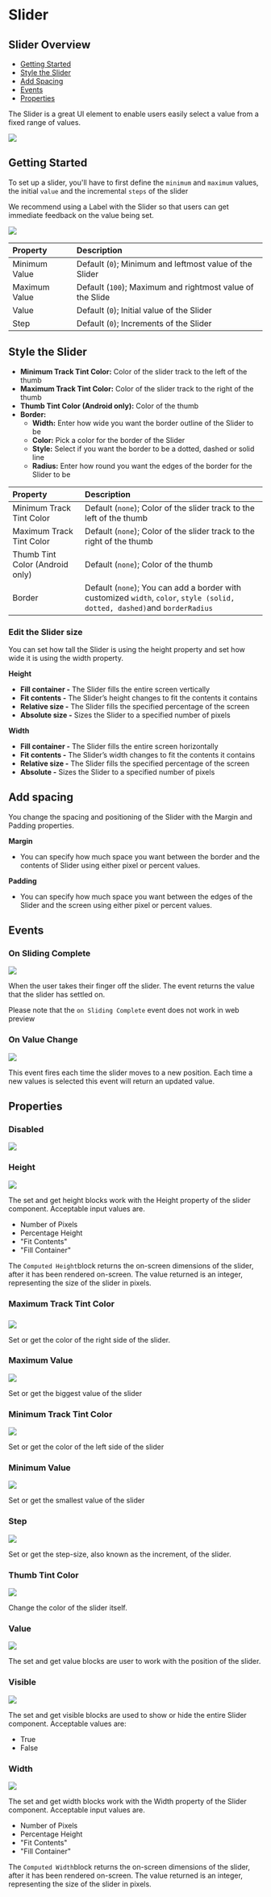 # Slider

## Slider Overview

* [Getting Started](slider.md#getting-started)
* [Style the Slider](slider.md#style-the-slider)
* [Add Spacing](slider.md#add-spacing)
* [Events](slider.md#events) 
* [Properties](slider.md#properties)

The Slider is a great UI element to enable users easily select a value from a fixed range of values.

![](.gitbook/assets/slider-fig-2.png)

## 

## Getting Started

To set up a slider, you'll have to first define the `minimum` and `maximum` values, the initial `value` and the incremental `steps` of the slider

We recommend using a Label with the Slider so that users can get immediate feedback on the value being set.

![](.gitbook/assets/slider_change.png)

| Property | Description |
| :--- | :--- |
| Minimum Value | Default \(`0`\); Minimum and leftmost value of the Slider |
| Maximum Value | Default \(`100`\); Maximum and rightmost value of the Slide |
| Value | Default \(`0`\); Initial value of the Slider |
| Step | Default \(`0`\); Increments of the Slider |

## Style the Slider

* **Minimum Track Tint Color:** Color of the slider track to the left of the thumb
* **Maximum Track Tint Color:** Color of the slider track to the right of the thumb
* **Thumb Tint Color \(Android only\):** Color of the thumb
* **Border:** 
  * **Width:** Enter how wide you want the border outline of the Slider to be
  * **Color:** Pick a color for the border of the Slider
  * **Style:** Select if you want the border to be a dotted, dashed or solid line
  * **Radius:** Enter how round you want the edges of the border for the Slider to be

| Property | Description |
| :--- | :--- |
| Minimum Track Tint Color | Default \(`none`\); Color of the slider track to the left of the thumb |
| Maximum Track Tint Color | Default \(`none`\); Color of the slider track to the right of the thumb |
| Thumb Tint Color \(Android only\) | Default \(`none`\); Color of the thumb |
| Border | Default \(`none`\); You can add a border with customized `width`, `color`, `style (solid, dotted, dashed)`and `borderRadius` |

### Edit the Slider size

You can set how tall the Slider is using the height property and set how wide it is using the width property.

**Height**

* **Fill container -** The Slider fills the entire screen vertically
* **Fit contents -** The Slider’s height changes to fit the contents it contains
* **Relative size -** The Slider fills the specified percentage of the screen
* **Absolute size -** Sizes the Slider to a specified number of pixels

**Width**

* **Fill container -** The Slider fills the entire screen horizontally
* **Fit contents -** The Slider’s width changes to fit the contents it contains
* **Relative size -** The Slider fills the specified percentage of the screen
* **Absolute -** Sizes the Slider to a specified number of pixels

## Add spacing

You change the spacing and positioning of the Slider with the Margin and Padding properties.

**Margin**

* You can specify how much space you want between the border and the contents of Slider using either pixel or percent values.

**Padding**

* You can specify how much space you want between the edges of the Slider and the screen using either pixel or percent values.

## Events 

### On Sliding Complete

![](.gitbook/assets/on_sliding_complete.png)

When the user takes their finger off the slider. The event returns the value that the slider has settled on.

Please note that the `on Sliding Complete`  event does not work in web preview

### On Value Change

![](.gitbook/assets/on_value_change.png)

This event fires each time the slider moves to a new position. Each time a new values is selected this event will return an updated value.

## Properties

### Disabled 

![](.gitbook/assets/disabled%20%282%29.png)

### Height 

![](.gitbook/assets/height%20%287%29.png)

The set and get height blocks work with the Height property of the slider component. Acceptable input values are. 

* Number of Pixels
* Percentage Height
* "Fit Contents"
* "Fill Container"

The `Computed Height`block returns the on-screen dimensions of the slider, after it has been rendered on-screen. The value returned is an integer, representing the size of the slider in pixels.

### Maximum Track Tint Color

###  

![](.gitbook/assets/max_track_tint_color.png)

Set or get the color of the right side of the slider.

### Maximum Value

![](.gitbook/assets/max_value.png)

Set or get the biggest value of the slider

### Minimum Track Tint Color 

![](.gitbook/assets/min_track_tint_color.png)

Set or get the color of the left side of the slider

### Minimum Value

![](.gitbook/assets/min_value.png)

Set or get the smallest value of the slider

### Step 

![](.gitbook/assets/step.png)

Set or get the step-size, also known as the increment, of the slider.

### Thumb Tint Color 

![](.gitbook/assets/thumb_tint_color%20%282%29.png)

Change the color of the slider itself.

### Value 

![](.gitbook/assets/value%20%281%29.png)

The set and get value blocks are user to work with the position of the slider.

### Visible 

![](.gitbook/assets/visible%20%2811%29.png)



The set and get visible blocks are used to show or hide the entire Slider component. Acceptable values are:

* True
* False

### Width

![](.gitbook/assets/width%20%287%29.png)

The set and get width blocks work with the Width property of the Slider component. Acceptable input values are. 

* Number of Pixels
* Percentage Height
* "Fit Contents"
* "Fill Container"

The `Computed Width`block returns the on-screen dimensions of the slider, after it has been rendered on-screen. The value returned is an integer, representing the size of the slider in pixels.

